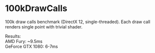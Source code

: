 # 100kDrawCalls
100k draw calls benchmark (DirectX 12, single-threaded). Each draw call renders single point with trivial shader.

Results:<br />
AMD Fury: ~9.5ms<br />
GeForce GTX 1080: 6-7ms<br />

